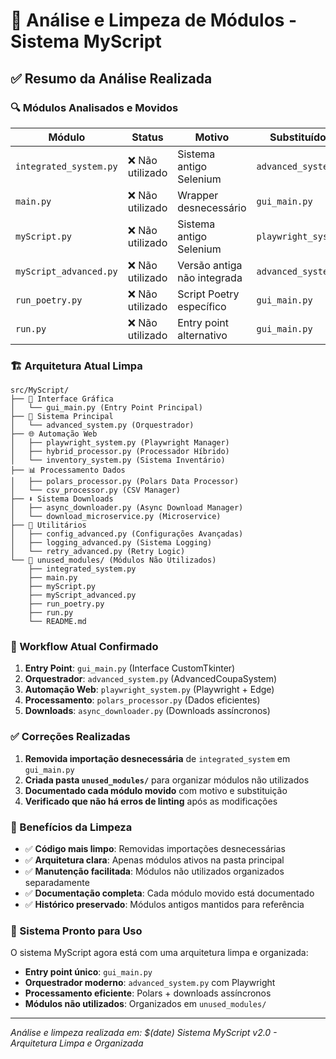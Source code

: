 # 🧹 Análise e Limpeza de Módulos - Sistema MyScript

## ✅ Resumo da Análise Realizada

### 🔍 Módulos Analisados e Movidos

| Módulo                 | Status           | Motivo                      | Substituído Por        |
| ---------------------- | ---------------- | --------------------------- | ---------------------- |
| `integrated_system.py` | ❌ Não utilizado | Sistema antigo Selenium     | `advanced_system.py`   |
| `main.py`              | ❌ Não utilizado | Wrapper desnecessário       | `gui_main.py`          |
| `myScript.py`          | ❌ Não utilizado | Sistema antigo Selenium     | `playwright_system.py` |
| `myScript_advanced.py` | ❌ Não utilizado | Versão antiga não integrada | `advanced_system.py`   |
| `run_poetry.py`        | ❌ Não utilizado | Script Poetry específico    | `gui_main.py`          |
| `run.py`               | ❌ Não utilizado | Entry point alternativo     | `gui_main.py`          |

### 🏗️ Arquitetura Atual Limpa

```
src/MyScript/
├── 🎨 Interface Gráfica
│   └── gui_main.py (Entry Point Principal)
├── 🧠 Sistema Principal
│   └── advanced_system.py (Orquestrador)
├── 🌐 Automação Web
│   ├── playwright_system.py (Playwright Manager)
│   ├── hybrid_processor.py (Processador Híbrido)
│   └── inventory_system.py (Sistema Inventário)
├── 📊 Processamento Dados
│   ├── polars_processor.py (Polars Data Processor)
│   └── csv_processor.py (CSV Manager)
├── ⬇️ Sistema Downloads
│   ├── async_downloader.py (Async Download Manager)
│   └── download_microservice.py (Microservice)
├── 🔧 Utilitários
│   ├── config_advanced.py (Configurações Avançadas)
│   ├── logging_advanced.py (Sistema Logging)
│   └── retry_advanced.py (Retry Logic)
└── 📁 unused_modules/ (Módulos Não Utilizados)
    ├── integrated_system.py
    ├── main.py
    ├── myScript.py
    ├── myScript_advanced.py
    ├── run_poetry.py
    ├── run.py
    └── README.md
```

### 🔄 Workflow Atual Confirmado

1. **Entry Point**: `gui_main.py` (Interface CustomTkinter)
2. **Orquestrador**: `advanced_system.py` (AdvancedCoupaSystem)
3. **Automação Web**: `playwright_system.py` (Playwright + Edge)
4. **Processamento**: `polars_processor.py` (Dados eficientes)
5. **Downloads**: `async_downloader.py` (Downloads assíncronos)

### ✅ Correções Realizadas

1. **Removida importação desnecessária** de `integrated_system` em `gui_main.py`
2. **Criada pasta `unused_modules/`** para organizar módulos não utilizados
3. **Documentado cada módulo movido** com motivo e substituição
4. **Verificado que não há erros de linting** após as modificações

### 🎯 Benefícios da Limpeza

- ✅ **Código mais limpo**: Removidas importações desnecessárias
- ✅ **Arquitetura clara**: Apenas módulos ativos na pasta principal
- ✅ **Manutenção facilitada**: Módulos não utilizados organizados separadamente
- ✅ **Documentação completa**: Cada módulo movido está documentado
- ✅ **Histórico preservado**: Módulos antigos mantidos para referência

### 🚀 Sistema Pronto para Uso

O sistema MyScript agora está com uma arquitetura limpa e organizada:

- **Entry point único**: `gui_main.py`
- **Orquestrador moderno**: `advanced_system.py` com Playwright
- **Processamento eficiente**: Polars + downloads assíncronos
- **Módulos não utilizados**: Organizados em `unused_modules/`

---

_Análise e limpeza realizada em: $(date)_
_Sistema MyScript v2.0 - Arquitetura Limpa e Organizada_
